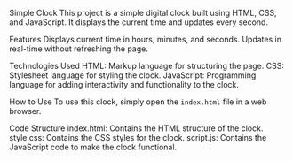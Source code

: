 Simple Clock
This project is a simple digital clock built using HTML, CSS, and JavaScript. It displays the current time and updates every second.

Features
 Displays current time in hours, minutes, and seconds.
 Updates in real-time without refreshing the page.

Technologies Used
 HTML: Markup language for structuring the page.
 CSS: Stylesheet language for styling the clock.
 JavaScript: Programming language for adding interactivity and functionality to the clock.

How to Use
To use this clock, simply open the `index.html` file in a web browser.

Code Structure
 index.html: Contains the HTML structure of the clock.
 style.css: Contains the CSS styles for the clock.
script.js: Contains the JavaScript code to make the clock functional.
